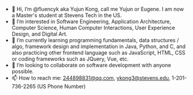 - 👋 Hi, I’m @fluencyk aka Yujun Kong, call me Yujun or Eugene. I am now a Master's student at Stevens Tech in the US.
- 👀 I’m interested in Software Engineering, Application Architecture, Computer Science, Human Computer Interactions, User Experience Design, and Digital Art.
- 🌱 I’m currently learning programming fundamentals, data structures / algo, framework design and implementation in Java, Python, and C, and also practicing other frontend language such as JavaScript, HTML, CSS or coding frameworks such as JQuery, Vue, etc.
- 💞️ I’m looking to collaborate on software development with anyone possible.
- 📫 How to reach me: 244898831@qq.com, ykong3@stevens.edu, 1-201-736-2265 (US Phone Number)

<!---
fluencyk/fluencyk is a ✨ special ✨ repository because its `README.md` (this file) appears on your GitHub profile.
You can click the Preview link to take a look at your changes.
--->
